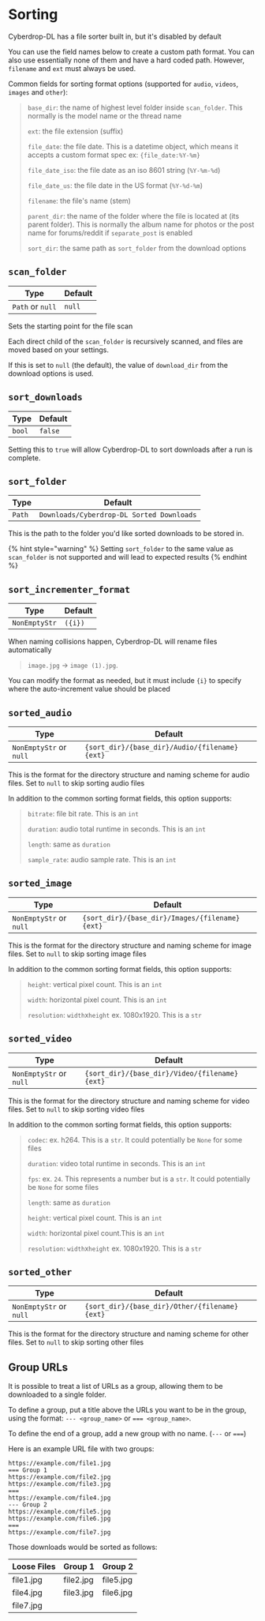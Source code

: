 # Sorting

Cyberdrop-DL has a file sorter built in, but it's disabled by default

You can use the field names below to create a custom path format. You can also use essentially none of them and have a hard coded path.
However, `filename` and `ext` must always be used.

Common fields for sorting format options (supported for `audio`, `videos`, `images` and `other`):

> `base_dir`: the name of highest level folder inside `scan_folder`. This normally is the model name or the thread name
>
> `ext`: the file extension (suffix)
>
> `file_date`: the file date. This is a datetime object, which means it accepts a custom format spec ex: `{file_date:%Y-%m}`
>
> `file_date_iso`: the file date as an iso 8601 string (`%Y-%m-%d`)
>
> `file_date_us`: the file date in the US format (`%Y-%d-%m`)
>
> `filename`: the file's name (stem)
>
> `parent_dir`: the name of the folder where the file is located at (its parent folder).  This is normally the album name for photos or the post name for forums/reddit if `separate_post` is enabled
>
> `sort_dir`: the same path as `sort_folder` from the download options

## `scan_folder`

| Type             | Default |
| ---------------- | ------- |
| `Path` or `null` | `null`  |

Sets the starting point for the file scan

Each direct child of the `scan_folder` is recursively scanned, and files are moved based on your settings.

If this is set to `null` (the default), the value of `download_dir` from  the download options is used.

## `sort_downloads`

| Type   | Default |
| ------ | ------- |
| `bool` | `false` |

Setting this to `true` will allow Cyberdrop-DL to sort downloads after a run is complete.

## `sort_folder`

| Type   | Default                                   |
| ------ | ----------------------------------------- |
| `Path` | `Downloads/Cyberdrop-DL Sorted Downloads` |

This is the path to the folder you'd like sorted downloads to be stored in.

{% hint style="warning" %}
Setting `sort_folder` to the same value as `scan_folder` is not supported and will lead to expected results
{% endhint %}

## `sort_incrementer_format`

| Type          | Default |
| ------------- | ------- |
| `NonEmptyStr` | `({i})` |

When naming collisions happen, Cyberdrop-DL will rename files automatically

> `image.jpg` -> `image (1).jpg`.

You can modify the format as needed, but it must include `{i}` to specify where the auto-increment value should be placed

## `sorted_audio`

| Type                    | Default                                       |
| ----------------------- | --------------------------------------------- |
| `NonEmptyStr` or `null` | `{sort_dir}/{base_dir}/Audio/{filename}{ext}` |

This is the format for the directory structure and naming scheme for audio files. Set to `null` to skip sorting audio files

In addition to the common sorting format fields, this option supports:

> `bitrate`: file bit rate. This is an `int`
>
> `duration`: audio total runtime in seconds. This is an `int`
>
> `length`: same as `duration`
>
> `sample_rate`: audio sample rate. This is an `int`

## `sorted_image`

| Type                    | Default                                        |
| ----------------------- | ---------------------------------------------- |
| `NonEmptyStr` or `null` | `{sort_dir}/{base_dir}/Images/{filename}{ext}` |

This is the format for the directory structure and naming scheme for image files. Set to `null` to skip sorting image files

In addition to the common sorting format fields, this option supports:

> `height`: vertical pixel count. This is an `int`
>
> `width`: horizontal pixel count. This is an `int`
>
> `resolution`: `width`x`height` ex. 1080x1920. This is a `str`

## `sorted_video`

| Type                    | Default                                       |
| ----------------------- | --------------------------------------------- |
| `NonEmptyStr` or `null` | `{sort_dir}/{base_dir}/Video/{filename}{ext}` |

This is the format for the directory structure and naming scheme for video files. Set to `null` to skip sorting video files

In addition to the common sorting format fields, this option supports:

> `codec`: ex. h264.  This is a `str`. It could potentially be `None` for some files
>
> `duration`: video total runtime in seconds. This is an `int`
>
> `fps`: ex. `24`. This represents a number but is a `str`. It could potentially be `None` for some files
>
> `length`: same as `duration`
>
> `height`: vertical pixel count. This is an `int`
>
> `width`: horizontal pixel count.This is an `int`
>
> `resolution`: `width`x`height` ex. 1080x1920. This is a `str`

## `sorted_other`

| Type                    | Default                                       |
| ----------------------- | --------------------------------------------- |
| `NonEmptyStr` or `null` | `{sort_dir}/{base_dir}/Other/{filename}{ext}` |

This is the format for the directory structure and naming scheme for other files. Set to `null` to skip sorting other files

## Group URLs

It is possible to treat a list of URLs as a group, allowing them to be downloaded to a single folder.

To define a group, put a title above the URLs you want to be in the group, using the format: `--- <group_name>` or `=== <group_name>`.

To define the end of a group, add a new group with no name. (`---` or `===`)

Here is an example URL file with two groups:

```text
https://example.com/file1.jpg
=== Group 1
https://example.com/file2.jpg
https://example.com/file3.jpg
===
https://example.com/file4.jpg
--- Group 2
https://example.com/file5.jpg
https://example.com/file6.jpg
===
https://example.com/file7.jpg
```

Those downloads would be sorted as follows:

| Loose Files | Group 1   | Group 2   |
| ----------- | --------- | --------- |
| file1.jpg   | file2.jpg | file5.jpg |
| file4.jpg   | file3.jpg | file6.jpg |
| file7.jpg   |           |           |
